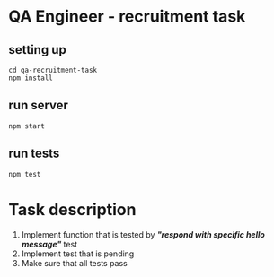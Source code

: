 # QA Engineer - recruitment task

## setting up
```
cd qa-recruitment-task
npm install
```

## run server
```
npm start
```

## run tests
```
npm test
```

# Task description
1. Implement function that is tested by ***"respond with specific hello message"*** test
2. Implement test that is pending
3. Make sure that all tests pass
